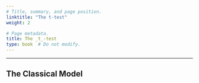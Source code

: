 ```yaml
---
# Title, summary, and page position.
linktitle: "The t-test"
weight: 2

# Page metadata.
title: The _t_-test
type: book  # Do not modify.
---
```




---

## The Classical Model

